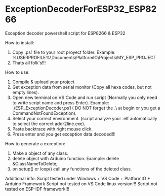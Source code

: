 # ExceptionDecoderForESP32_ESP8266
Exception decoder powershell script for ESP8266 &amp; ESP32

How to install:
1. Copy .ps1 file to your root proyect folder. Example: %USERPROFILE%\Documents\PlatformIO\Projects\MY_ESP_PROJECT
2. Thats all folk's!!!


How to use:
1. Compile & upload your project.
2. Get exception data from serial monitor (Copy all hexa codes, but not empty lines).
3. Open new terminal on VS Code and run script (Normally you only need to write script name and press Enter). Example: .\ESP_ExceptionDecoder.ps1 ( DO NOT forget the .\ at begin or you get a CommandNotFoundException).
4. Select your correct environment. (script analyze your .elf automatically to select the correct addr2line.exe).
5. Paste backtrace with right mouse click.
6. Press enter and you get exception data decoded!!!



How to generate a exception:
1. Make a object of any class.
2. delete object with Arduino function. Example: delete &ClassNameToDelete;
3. on setup() or loop() call any functions of the deleted class.



Additional info:
Script tested under Windows + VS Code + PlatformIO + Arduino Framework
Script not tested on VS Code linux version!!!
Script not tested on ESP-IDF framework!!!
